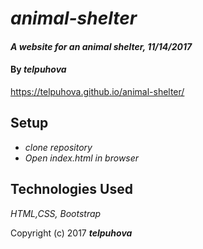 # _animal-shelter_

#### _A website for an animal shelter, 11/14/2017_

#### By _**telpuhova**_

https://telpuhova.github.io/animal-shelter/

## Setup

* _clone repository_
* _Open index.html in browser_

## Technologies Used

_HTML,CSS, Bootstrap_

Copyright (c) 2017 **_telpuhova_**
